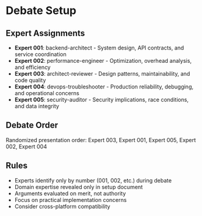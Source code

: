 # Debate Setup

## Expert Assignments
- **Expert 001**: backend-architect - System design, API contracts, and service coordination
- **Expert 002**: performance-engineer - Optimization, overhead analysis, and efficiency
- **Expert 003**: architect-reviewer - Design patterns, maintainability, and code quality
- **Expert 004**: devops-troubleshooter - Production reliability, debugging, and operational concerns
- **Expert 005**: security-auditor - Security implications, race conditions, and data integrity

## Debate Order
Randomized presentation order: Expert 003, Expert 001, Expert 005, Expert 002, Expert 004

## Rules
- Experts identify only by number (001, 002, etc.) during debate
- Domain expertise revealed only in setup document
- Arguments evaluated on merit, not authority
- Focus on practical implementation concerns
- Consider cross-platform compatibility